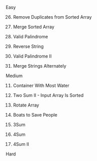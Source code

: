 Easy

26. Remove Duplicates from Sorted Array

88. Merge Sorted Array

125. Valid Palindrome

344. Reverse String

680. Valid Palindrome II

1768. Merge Strings Alternately

Medium

11. Container With Most Water

167. Two Sum II - Input Array Is Sorted

189. Rotate Array

881. Boats to Save People

15. 3Sum

18. 4Sum

454. 4Sum II

Hard